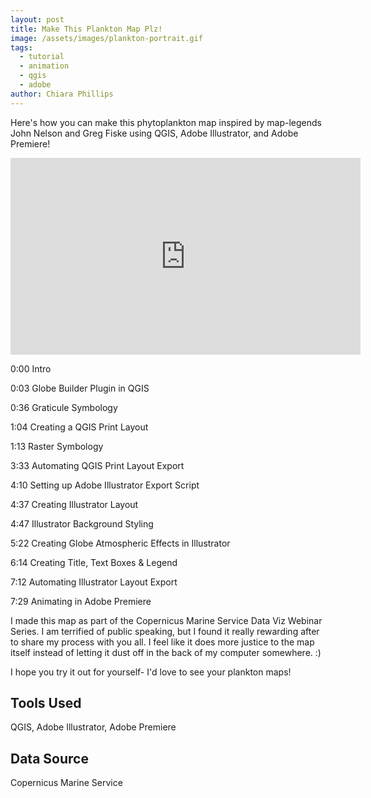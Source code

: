 ```yaml
---
layout: post
title: Make This Plankton Map Plz!
image: /assets/images/plankton-portrait.gif
tags:
  - tutorial
  - animation
  - qgis
  - adobe
author: Chiara Phillips
---
```


Here's how you can make this phytoplankton map inspired by map-legends John Nelson and Greg Fiske using QGIS, Adobe Illustrator, and Adobe Premiere!

<iframe width="560" height="315" src="https://www.youtube.com/embed/A_0wvyBF3I0?si=rj2DAWOD4jHt7cJ9" title="YouTube video player" frameborder="0" allow="accelerometer; autoplay; clipboard-write; encrypted-media; gyroscope; picture-in-picture; web-share" referrerpolicy="strict-origin-when-cross-origin" allowfullscreen></iframe>

0:00 Intro

0:03 Globe Builder Plugin in QGIS

0:36 Graticule Symbology

1:04 Creating a QGIS Print Layout

1:13 Raster Symbology

3:33 Automating QGIS Print Layout Export

4:10 Setting up Adobe Illustrator Export Script

4:37 Creating Illustrator Layout

4:47 Illustrator Background Styling

5:22 Creating Globe Atmospheric Effects in Illustrator

6:14 Creating Title, Text Boxes & Legend

7:12 Automating Illustrator Layout Export

7:29 Animating in Adobe Premiere

I made this map as part of the Copernicus Marine Service Data Viz Webinar Series. I am terrified of public speaking, but I found it really rewarding after to share my process with you all. I feel like it does more justice to the map itself instead of letting it dust off in the back of my computer somewhere. :)


I hope you try it out for yourself- I'd love to see your plankton maps!

## Tools Used
QGIS, Adobe Illustrator, Adobe Premiere

## Data Source
Copernicus Marine Service

